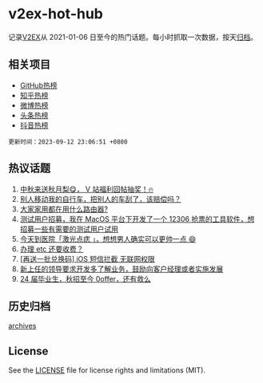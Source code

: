 # v2ex-hot-hub

 记录[V2EX](https://www.v2ex.com/)从 2021-01-06 日至今的热门话题。每小时抓取一次数据，按天[归档](archives)。
 
 ## 相关项目

- [GitHub热榜](https://github.com/lonnyzhang423/github-hot-hub)
- [知乎热榜](https://github.com/lonnyzhang423/zhihu-hot-hub)
- [微博热榜](https://github.com/lonnyzhang423/weibo-hot-hub)
- [头条热榜](https://github.com/lonnyzhang423/toutiao-hot-hub)
- [抖音热榜](https://github.com/lonnyzhang423/douyin-hot-hub)


 `更新时间：2023-09-12 23:06:51 +0800`

## 热议话题

1. [中秋来送秋月梨😋， V 站福利回帖抽奖！🔥](https://www.v2ex.com/t/972945)
1. [别人移动我的自行车，把别人的车刮了，该赔偿吗？](https://www.v2ex.com/t/972977)
1. [大家家用都在用什么路由器?](https://www.v2ex.com/t/972992)
1. [测试用户招募，我在 MacOS 平台下开发了一个 12306 抢票的工具软件，想招募一些有需要的测试用户试用](https://www.v2ex.com/t/972941)
1. [今天到医院「激光点痣 」，想想男人确实可以更帅一点 😄](https://www.v2ex.com/t/972916)
1. [办理 etc 还要收费？](https://www.v2ex.com/t/972910)
1. [[再送一批兑换码] iOS 短信拦截 无联网权限](https://www.v2ex.com/t/972892)
1. [新上任的领导要求开发多了解业务，鼓励向客户经理或者实施发展](https://www.v2ex.com/t/972956)
1. [24 届毕业生，秋招至今 0offer，还有救么](https://www.v2ex.com/t/972895)

## 历史归档

[archives](archives)

## License

See the [LICENSE](LICENSE) file for license rights and limitations (MIT).
